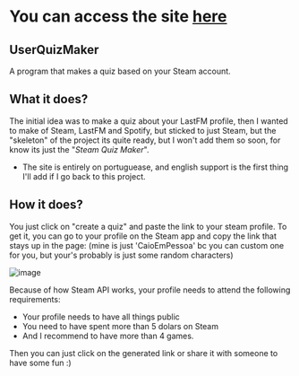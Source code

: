 # You can access the site [here](https://caioempessoa.github.io/UserQuizMaker/)

## UserQuizMaker
A program that makes a quiz based on your Steam account. 


## What it does?
The initial idea was to make a quiz about your LastFM profile, then I wanted to make of Steam, LastFM and Spotify, but sticked to just Steam, but the "skeleton" of the project its quite ready, but I won't add them so soon, for know its just the "_Steam Quiz Maker_".
* The site is entirely on portuguease, and english support is the first thing I'll add if I go back to this project.

## How it does?
You just click on "create a quiz" and paste the link to your steam profile. To get it, you can go to your profile on the Steam app and copy the link that stays up in the page: 
(mine is just 'CaioEmPessoa' bc you can custom one for you, but your's probably is just some random characters)

![image](https://github.com/CaioEmPessoa/UserQuizMaker/assets/127911795/6a9ff57f-b4c2-47a3-a58c-32b5cf57036a)

Because of how Steam API works, your profile needs to attend the following requirements:
- Your profile needs to have all things public
- You need to have spent more than 5 dolars on Steam
- And I recommend to have more than 4 games.

Then you can just click on the generated link or share it with someone to have some fun :)
